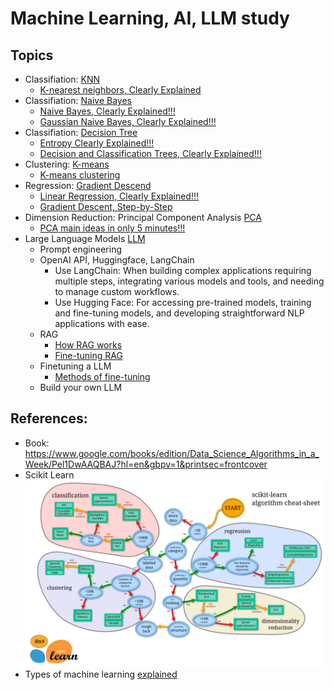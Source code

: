 # Machine Learning, AI, LLM study

## Topics

+ Classifiation: [KNN](./learn-knn.py)
    + [K-nearest neighbors, Clearly Explained](https://www.youtube.com/watch?v=HVXime0nQeI&t=259s)
+ Classifiation: [Naive Bayes](./learn-naivebayes.py)
    + [Naive Bayes, Clearly Explained!!!](https://www.youtube.com/watch?v=O2L2Uv9pdDA)
    + [Gaussian Naive Bayes, Clearly Explained!!!](https://www.youtube.com/watch?v=H3EjCKtlVog)
+ Classifiation: [Decision Tree](./learn-decisiontree.py)
    + [Entropy Clearly Explained!!!](https://www.youtube.com/watch?v=YtebGVx-Fxw&t=882s)
    + [Decision and Classification Trees, Clearly Explained!!!](https://www.youtube.com/watch?v=_L39rN6gz7Y)
+ Clustering: [K-means](./learn-kmean.py)
    + [K-means clustering](https://www.youtube.com/watch?v=4b5d3muPQmA)
+ Regression: [Gradient Descend](./learn-regression-gradientdescend.py)
    + [Linear Regression, Clearly Explained!!!](https://www.youtube.com/watch?v=7ArmBVF2dCs)
    + [Gradient Descent, Step-by-Step](https://www.youtube.com/watch?v=sDv4f4s2SB8&t=1063s)
+ Dimension Reduction: Principal Component Analysis [PCA](./learn-pca-dimemreduction.py)
    + [PCA main ideas in only 5 minutes!!!](https://www.youtube.com/watch?v=HMOI_lkzW08)
+ Large Language Models [LLM](https://www.youtube.com/playlist?list=PLz-ep5RbHosU2hnz5ejezwaYpdMutMVB0)
    + Prompt engineering
    + OpenAI API, Huggingface, LangChain
        + Use LangChain: When building complex applications requiring multiple steps, integrating various models and tools, and needing to manage custom workflows.
        + Use Hugging Face: For accessing pre-trained models, training and fine-tuning models, and developing straightforward NLP applications with ease.
    + RAG
        + [How RAG works](./RAG.md)
        + [Fine-tuning RAG](./RAGTuning.md)
    + Finetuning a LLM
        + [Methods of fine-tuning](./FineTuneLLM.md)
    + Build your own LLM

## References:
+ Book: https://www.google.com/books/edition/Data_Science_Algorithms_in_a_Week/Pel1DwAAQBAJ?hl=en&gbpv=1&printsec=frontcover
+ Scikit Learn <img src="./scikit-learn_map.png" alt="plugin" style="zoom: 50%;" />
+ Types of machine learning [explained](./MachineLearning.md)
